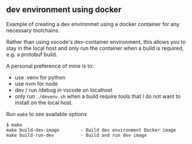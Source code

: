 
## dev environment using docker 

Example of creating a dev environmet using a docker container for any necessary toolchains.  

Rather than using vscode's dev-container environment, this allows you to stay in the local host and only run the container when a build is required, e.g. a protobuf build.  

A personal preference of mine is to:
- use .venv for python
- use nvm for node
- dev / run /debug in vscode on localhost
- only run `./devenv.sh` when a build require tools that I do not want to install on the local host.

Run `make` to see available options

```
$ make
make build-dev-image        - Build dev environment Docker image
make build-run-dev          - Build and run dev image
```

